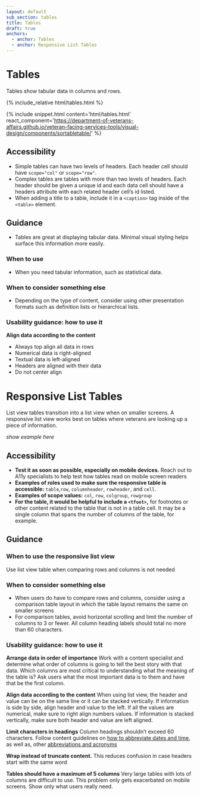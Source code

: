 ```yaml
---
layout: default
sub_section: tables
title: Tables
draft: true
anchors:
  - anchor: Tables
  - anchor: Responsive List Tables 
---
```


# Tables

<p class="va-introtext">Tables show tabular data in columns and rows.</p>

<div class="site-showcase">
{% include_relative html/tables.html %}
</div>

{% include snippet.html content='html/tables.html' react_component='https://department-of-veterans-affairs.github.io/veteran-facing-services-tools/visual-design/components/sortabletable/' %}


## Accessibility
* Simple tables can have two levels of headers. Each header cell should have `scope="col"` or `scope="row"`.
* Complex tables are tables with more than two levels of headers. Each header should be given a unique id and each data cell should have a headers attribute with each related header cell’s id listed.
* When adding a title to a table, include it in a `<caption>` tag inside of the `<table>` element.

## Guidance
* Tables are great at displaying tabular data. Minimal visual styling helps surface this information more easily.

### When to use
* When you need tabular information, such as statistical data.

### When to consider something else
* Depending on the type of content, consider using other presentation formats such as definition lists or hierarchical lists.

### Usability guidance: how to use it
**Align data according to the content** 
- Always top align all data in rows
- Numerical data is right-aligned
- Textual data is left-aligned
- Headers are aligned with their data
- Do not center align


# Responsive List Tables 

<p class="va-introtext">List view tables transition into a list view when on smaller screens. A responsive list view works best on tables where veterans are looking up a piece of information. 
</p>

*show example here*

 
## Accessibility
- **Test it as soon as possible, especially on mobile devices.** Reach out to A11y specialists to help test how tables read on mobile screen readers 
- **Examples of roles used to make sure the responsive table is accessible:** `table`,`row`, `columnheader`, `rowheader`, and `cell`.
- **Examples of scope values:** `col`, `row`, `colgroup`, `rowgroup`
- **For the table, it would be helpful to include a `<tfoot>`,**  for footnotes or other content related to the table that is not in a table cell.  It may be a single column that spans the number of columns of the table, for example.

## Guidance

### When to use the responsive list view 
Use list view table when comparing rows and columns is not needed

### When to consider something else
- When users do have to compare rows and columns, consider using a comparison table layout in which the table layout remains the same on smaller screens 
- For comparison tables, avoid horizontal scrolling and limit the number of columns to 3 or fewer. All column heading labels should total no more than 60 characters. 

### Usability guidance: how to use it
**Arrange data in order of importance** Work with a content specialist and determine what order of columns is going to tell the best story with that data. Which columns are most critical to understanding what the meaning of the table is? Ask users what the most important data is to them and have that be the first column. 

**Align data according to the content** When using list view, the header and value can be on the same line or it can be stacked vertically. If information is side by side, align header and value to the left. If all the values are numerical, make sure to right align numbers values. If information is stacked vertically, make sure both header and value are left aligned. 

**Limit characters in headings** Column headings shouldn’t exceed 60 characters. Follow content guidelines on [how to abbreviate dates and time](https://design.va.gov/content-style-guide/dates-and-numbers), as well as, other [abbreviations and acronyms](https://design.va.gov/content-style-guide/abbreviations-and-acronyms)

**Wrap instead of truncate content.** This reduces confusion in case headers start with the same word

**Tables should have a maximum of 5 columns** Very large tables with lots of columns are difficult to use. This problem only gets exacerbated on mobile screens. Show only what users really need.  
